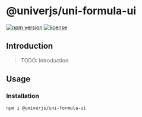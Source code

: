 # @univerjs/uni-formula-ui

[![npm version](https://img.shields.io/npm/v/@univerjs/uni-formula-ui)](https://npmjs.org/packages/@univerjs/uni-formula-ui)
[![license](https://img.shields.io/npm/l/@univerjs/uni-formula-ui)](https://img.shields.io/npm/l/@univerjs/uni-formula-ui)

## Introduction

> TODO: Introduction

## Usage

### Installation

```shell
npm i @univerjs/uni-formula-ui
```
